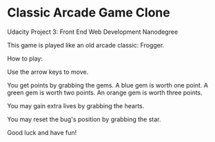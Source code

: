 Classic Arcade Game Clone
===============================
Udacity Project 3: Front End Web Development Nanodegree

This game is played like an old arcade classic: Frogger.

How to play: 

Use the arrow keys to move.

You get points by grabbing the gems. A blue gem is worth one point. A green gem
is worth two points. An orange gem is worth three points.

You may gain extra lives by grabbing the hearts.

You may reset the bug's position by grabbing the star.

Good luck and have fun!